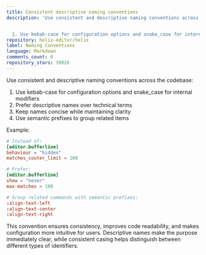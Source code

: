 ```yaml
---
title: Consistent descriptive naming conventions
description: 'Use consistent and descriptive naming conventions across the codebase:


  1. Use kebab-case for configuration options and snake_case for internal modifiers'
repository: helix-editor/helix
label: Naming Conventions
language: Markdown
comments_count: 6
repository_stars: 39026
---
```


Use consistent and descriptive naming conventions across the codebase:

1. Use kebab-case for configuration options and snake_case for internal modifiers
2. Prefer descriptive names over technical terms
3. Keep names concise while maintaining clarity
4. Use semantic prefixes to group related items

Example:
```toml
# Instead of:
[editor.bufferline]
behaviour = "hidden"
matches_couter_limit = 100

# Prefer:
[editor.bufferline]
show = "never"
max-matches = 100

# Group related commands with semantic prefixes:
:align-text-left
:align-text-center
:align-text-right
```

This convention ensures consistency, improves code readability, and makes configuration more intuitive for users. Descriptive names make the purpose immediately clear, while consistent casing helps distinguish between different types of identifiers.